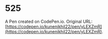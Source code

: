 # 525

A Pen created on CodePen.io. Original URL: [https://codepen.io/kunenikhil22/pen/yLEXZmR](https://codepen.io/kunenikhil22/pen/yLEXZmR).

